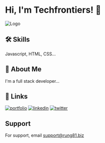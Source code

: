 
# Hi, I'm Techfrontiers! 👋


![Logo](https://www.menhouse.net/img/ib/jVPcAFf9kM.png)


## 🛠 Skills
Javascript, HTML, CSS...


## 🚀 About Me
I'm a full stack developer...


## 🔗 Links
[![portfolio](https://img.shields.io/badge/my_portfolio-000?style=for-the-badge&logo=ko-fi&logoColor=white)](https://my.techfrontiers.rung81.biz/)
[![linkedin](https://img.shields.io/badge/linkedin-0A66C2?style=for-the-badge&logo=linkedin&logoColor=white)](https://www.linkedin.com/)
[![twitter](https://img.shields.io/badge/twitter-1DA1F2?style=for-the-badge&logo=twitter&logoColor=white)](https://twitter.com/)


## Support

For support, email support@rung81.biz 

